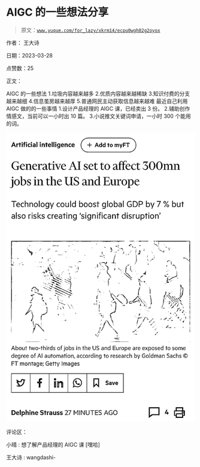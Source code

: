 # AIGC 的一些想法分享

> 原文：[`www.yuque.com/for_lazy/xkrm14/ecpu0wgh02g2oyox`](https://www.yuque.com/for_lazy/xkrm14/ecpu0wgh02g2oyox)

作者： 王大诗

日期：2023-03-28

点赞数：25

正文：

AIGC 的一些想法 1.垃圾内容越来越多 2.优质内容越来越稀缺 3.知识付费的分支越来越细 4.信息茧房越来越厚 5.普通网民主动获取信息越来越难 最近自己利用 AIGC 做的的一些事情 1.设计产品经理的 AIGC 课，已经卖出 3 份。 2.辅助创作情感文，当前可以一小时出 10 篇。 3.小说推文关键词申请，一小时 300 个能用的词。

![](img/0813e739fe5f374e0be1d1b3f66d2a15.png)  

评论区：

小晴 : 想了解产品经理的 AIGC 课 [嘿哈]

王大诗 : wangdashi-

